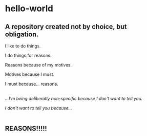# hello-world
<h2><b>A repository created not by choice, but obligation.</b></h2>

I like to do things.

I do things for reasons.

Reasons because of my motives.

Motives because I must.

I must because... reasons.<br><br>

<i>...I'm being deliberatly non-specific because I don't want to tell you.

I don't want to tell you because...</i><br><br>

<h2><b>REASONS!!!!!</b></h2>
